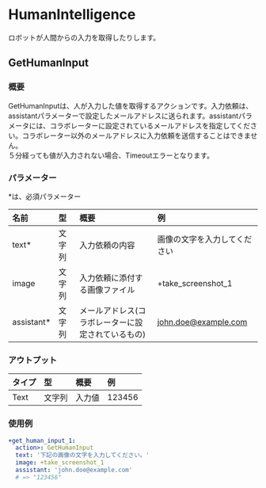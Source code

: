 # HumanIntelligence

ロボットが人間からの入力を取得したりします。

## GetHumanInput

### 概要

GetHumanInputは、人が入力した値を取得するアクションです。入力依頼は、assistantパラメーターで設定したメールアドレスに送られます。assistantパラメータには、コラボレーターに設定されているメールアドレスを指定してください。コラボレーター以外のメールアドレスに入力依頼を送信することはできません。  
５分経っても値が入力されない場合、Timeoutエラーとなります。

### パラメーター

\*は、必須パラメーター

| 名前 | 型 | 概要 | 例 |
| :--- | :--- | :--- | :--- |
| text\* | 文字列 | 入力依頼の内容 | 画像の文字を入力してください |
| image | 文字列 | 入力依頼に添付する画像ファイル | +take\_screenshot\_1 |
| assistant\* | 文字列 | メールアドレス\(コラボレーターに設定されているもの\) | john.doe@example.com |

### アウトプット

| タイプ | 型 | 概要 | 例 |
| :--- | :--- | :--- | :--- |
| Text | 文字列 | 入力値 | 123456 |

### 使用例

```yaml
+get_human_input_1:
  action>: GetHumanInput
  text: '下記の画像の文字を入力してください。'
  image: +take_screenshot_1
  assistant: 'john.doe@example.com'
  # => "123456"
```

